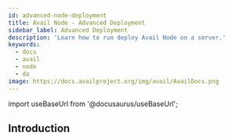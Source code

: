 ```yaml
---
id: advanced-node-deployment
title: Avail Node - Advanced Deployment
sidebar_label: Advanced Deployment
description: 'Learn how to run deploy Avail Node on a server.'
keywords:
  - docs
  - avail
  - node
  - da
image: https://docs.availproject.org/img/avail/AvailDocs.png
---
```


import useBaseUrl from '@docusaurus/useBaseUrl';

## Introduction
